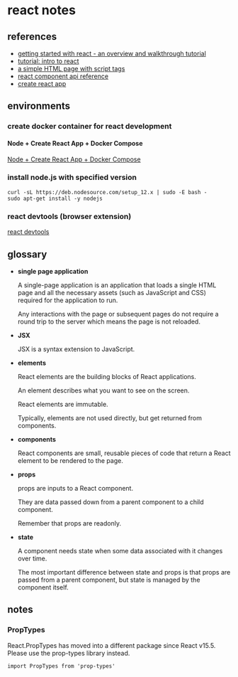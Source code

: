 
# react notes

## references

- [getting started with react - an overview and walkthrough tutorial](https://www.taniarascia.com/getting-started-with-react/)
- [tutorial: intro to react](https://reactjs.org/tutorial/tutorial.html)
- [a simple HTML page with script tags](https://reactjs.org/docs/add-react-to-a-website.html)
- [react component api reference](https://reactjs.org/docs/react-component.html)
- [create react app](https://github.com/facebook/create-react-app)

## environments

### create docker container for react development

#### Node + Create React App + Docker Compose

[Node + Create React App + Docker Compose](https://github.com/mrcoles/node-react-docker-compose)

### install node.js with specified version

```
curl -sL https://deb.nodesource.com/setup_12.x | sudo -E bash -
sudo apt-get install -y nodejs
```

### react devtools (browser extension)

[react devtools](https://fb.me/react-devtools)

## glossary

- **single page application**

    A single-page application is an application that loads a single HTML page and all the necessary assets (such as JavaScript and CSS) required for the application to run.

    Any interactions with the page or subsequent pages do not require a round trip to the server which means the page is not reloaded.

- **JSX**

    JSX is a syntax extension to JavaScript.

- **elements**

    React elements are the building blocks of React applications. 

    An element describes what you want to see on the screen. 

    React elements are immutable. 

    Typically, elements are not used directly, but get returned from components.

- **components**

    React components are small, reusable pieces of code that return a React element to be rendered to the page.

- **props**

    props are inputs to a React component.

    They are data passed down from a parent component to a child component.

    Remember that props are readonly.

- **state**

    A component needs state when some data associated with it changes over time.

    The most important difference between state and props is that props are passed from a parent component, but state is managed by the component itself.

## notes

### PropTypes

React.PropTypes has moved into a different package since React v15.5. Please use the prop-types library instead.

```
import PropTypes from 'prop-types'
```



